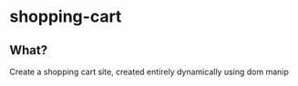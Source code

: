# shopping-cart

## What?

Create a shopping cart site, created entirely dynamically using dom manip